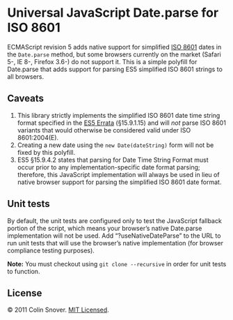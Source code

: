 Universal JavaScript Date.parse for ISO 8601
============================================

ECMAScript revision 5 adds native support for simplified [ISO 8601](http://en.wikipedia.org/wiki/ISO_8601) dates in the
`Date.parse` method, but some browsers currently on the market (Safari 5-, IE 8-, Firefox 3.6-) do not support it. This
is a simple polyfill for Date.parse that adds support for parsing ES5 simplified ISO 8601 strings to all browsers.


Caveats
-------

1. This library strictly implements the simplified ISO 8601 date time string format specified in the
   [ES5 Errata](http://wiki.ecmascript.org/doku.php?id=es3.1:es3.1_proposal_working_draft) (§15.9.1.15) and will *not*
   parse ISO 8601 variants that would otherwise be considered valid under ISO 8601:2004(E).
2. Creating a new date using the `new Date(dateString)` form will not be fixed by this polyfill.
3. ES5 §15.9.4.2 states that parsing for Date Time String Format must occur prior to any implementation-specific date
   format parsing; therefore, this JavaScript implementation will always be used in lieu of native browser support
   for parsing the simplified ISO 8601 date format.

Unit tests
----------

By default, the unit tests are configured only to test the JavaScript fallback portion of the script, which means
your browser’s native Date.parse implementation will not be used. Add “?useNativeDateParse” to the URL to run unit
tests that will use the browser’s native implementation (for browser compliance testing purposes).

**Note:** You must checkout using `git clone --recursive` in order for unit tests to function.


License
-------

© 2011 Colin Snover. [MIT Licensed](http://www.opensource.org/licenses/mit-license.php).